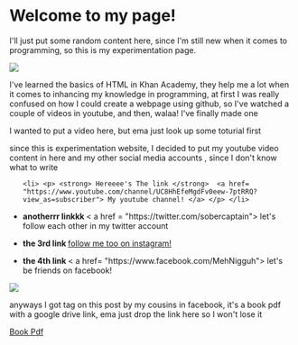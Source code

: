 <h1> Welcome to my page! </h1>
  
  <p> I'll just put some random content here, since I'm still new when it comes to programming, so this is my experimentation page. </p>
  
  <img src="https://media.tenor.com/images/8729229b46bf9e2756692cfeff94ae64/tenor.gif">
       
<p> I've learned the basics of HTML in Khan Academy, they help me a lot when it comes to inhancing my knowledge in programming, at first I was really confused on how I could create a webpage using github, so I've watched a couple of videos in youtube, and then, walaa! I've finally made one </p>

<p> I wanted to put a video here, but ema just look up some toturial first </p>

<p> since this is experimentation website, I decided to put my youtube video content in here and my other social media accounts , since I don't know what to write </p>


<ul> 


    <li> <p> <strong> Hereeee's The link </strong>  <a href= "https://www.youtube.com/channel/UC8HhEfeMgdFv0eew-7ptRRQ?view_as=subscriber"> My youtube channel! </a> </p> </li>
    
<li>  <p> <strong> anotherrr linkkk </strong>  < a href = "https://twitter.com/sobercaptain"> let's follow each other in my twitter account </a> </p> </li>

 <li> <p> <strong> the 3rd link </strong> <a href = "https://www.instagram.com/sobercaptain/"> follow me too on instagram! </a> </p> </li>
 
<li>  <p> <strong> the 4th link </strong> < a href= "https://www.facebook.com/MehNigguh"> let's be friends on facebook! </a> </p> </li>

</ul>

<img src="https://i.pinimg.com/originals/b0/79/4b/b0794b5e49e1cb5a1d1d7e3f71c0aa59.gif"> 

<p> anyways I got tag on this post by my cousins in facebook, it's a book pdf with a google drive link, ema just drop the link here so I won't lose it </p>
<a href= "https://drive.google.com/drive/folders/144In4pIn9kZ3qBkwSR6Z4KKIR9N8VZTF?fbclid=IwAR2bmd6tbUpBh8Sy7Po_tK-xgZKXKyemyEivml8TgoWsJXw-Kv-GmMl2Vgk"> Book Pdf </a> 










